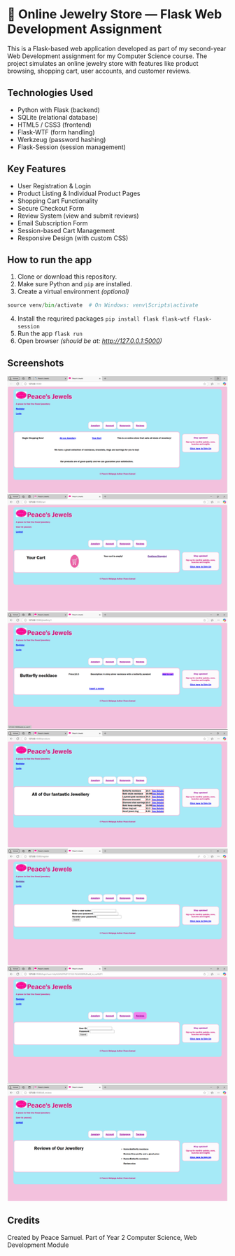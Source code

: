 # 💎 Online Jewelry Store — Flask Web Development Assignment
This is a Flask-based web application developed as part of my second-year Web Development assignment for my Computer Science course. The project simulates an online jewelry store with features like product browsing, shopping cart, user accounts, and customer reviews.

## Technologies Used
- Python with Flask (backend)
- SQLite (relational database)
- HTML5 / CSS3 (frontend)
- Flask-WTF (form handling)
- Werkzeug (password hashing)
- Flask-Session (session management)

## Key Features
- User Registration & Login
- Product Listing & Individual Product Pages
- Shopping Cart Functionality
- Secure Checkout Form
- Review System (view and submit reviews)
- Email Subscription Form
- Session-based Cart Management
- Responsive Design (with custom CSS)

## How to run the app
1. Clone or download this repository.
2. Make sure Python and `pip` are installed.
3. Create a virtual environment _(optional)_
```python -m venv venv
source venv/bin/activate  # On Windows: venv\Scripts\activate
 ```
4. Install the requrired packages `pip install flask flask-wtf flask-session`
5. Run the app `flask run`
6. Open browser _(should be at: http://127.0.0.1:5000)_

## Screenshots
![Homepage](screenshots/homepage.png)
![Cart](screenshots/cart.png)
![Product Page](screenshots/product.png)
![Products Page](screenshots/products.png)
![Register Page](screenshots/register.png)
![Login Page](screenshots/login.png)
![Reviews Page](screenshots/reviews.png)

## Credits
Created by Peace Samuel.
Part of Year 2 Computer Science, Web Development Module
